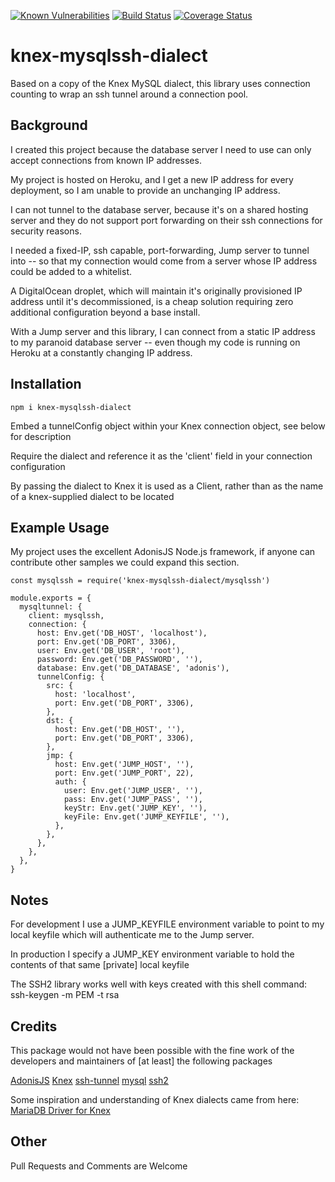 [![Known Vulnerabilities](https://snyk.io/test/github/ajoslin103/knex-mysqlssh-dialect/badge.svg?targetFile=package.json&style=flat-square)](https://snyk.io/test/github/ajoslin103/knex-mysqlssh-dialect?targetFile=package.json)
[![Build Status](https://travis-ci.org/ajoslin103/knex-mysqlssh-dialect.png?branch=master)](https://travis-ci.org/ajoslin103/knex-mysqlssh-dialect)
[![Coverage Status](https://coveralls.io/repos/github/ajoslin103/knex-mysqlssh-dialect/badge.svg?branch=master)](https://coveralls.io/github/ajoslin103/knex-mysqlssh-dialect?branch=master)

# knex-mysqlssh-dialect

Based on a copy of the Knex MySQL dialect, this library uses connection counting to wrap an ssh tunnel around a connection pool.

## Background

I created this project because the database server I need to use can only accept connections from known IP addresses.

My project is hosted on Heroku, and I get a new IP address for every deployment, so I am unable to provide an unchanging IP address.

I can not tunnel to the database server, because it's on a shared hosting server and they do not support port forwarding on their ssh connections for security reasons.

I needed a fixed-IP, ssh capable, port-forwarding, Jump server to tunnel into -- so that my connection would come from a server whose IP address could be added to a whitelist.

A DigitalOcean droplet, which will maintain it's originally provisioned IP address until it's decommissioned, is a cheap solution requiring zero additional configuration beyond a base install.

With a Jump server and this library, I can connect from a static IP address to my paranoid database server -- even though my code is running on Heroku at a constantly changing IP address.

## Installation 

```
npm i knex-mysqlssh-dialect
```

Embed a tunnelConfig object within your Knex connection object, see below for description

Require the dialect and reference it as the 'client' field in your connection configuration

By passing the dialect to Knex it is used as a Client, rather than as the name of a knex-supplied dialect to be located

## Example Usage

My project uses the excellent AdonisJS Node.js framework, if anyone can contribute other samples we could expand this section.

```
const mysqlssh = require('knex-mysqlssh-dialect/mysqlssh')

module.exports = {
  mysqltunnel: {
    client: mysqlssh,
    connection: {
      host: Env.get('DB_HOST', 'localhost'),
      port: Env.get('DB_PORT', 3306),
      user: Env.get('DB_USER', 'root'),
      password: Env.get('DB_PASSWORD', ''),
      database: Env.get('DB_DATABASE', 'adonis'),
      tunnelConfig: {
        src: {
          host: 'localhost',
          port: Env.get('DB_PORT', 3306),
        },
        dst: {
          host: Env.get('DB_HOST', ''),
          port: Env.get('DB_PORT', 3306),
        },
        jmp: {
          host: Env.get('JUMP_HOST', ''),
          port: Env.get('JUMP_PORT', 22),
          auth: {
            user: Env.get('JUMP_USER', ''),
            pass: Env.get('JUMP_PASS', ''),
            keyStr: Env.get('JUMP_KEY', ''),
            keyFile: Env.get('JUMP_KEYFILE', ''),
          },
        },
      },
    },
  },
}
```

## Notes

For development I use a JUMP_KEYFILE environment variable to point to my local keyfile which will authenticate me to the Jump server.

In production I specify a JUMP_KEY environment variable to hold the contents of that same [private] local keyfile

The SSH2 library works well with keys created with this shell command: ssh-keygen -m PEM -t rsa 

## Credits

This package would not have been possible with the fine work of the developers and maintainers of [at least] the following packages

[AdonisJS](https://adonisjs.com/) [Knex](http://knexjs.org/) [ssh-tunnel](https://github.com/agebrock/tunnel-ssh) [mysql](https://github.com/mysqljs/mysql) [ssh2](https://github.com/mscdex/ssh2)

Some inspiration and understanding of Knex dialects came from here: [MariaDB Driver for Knex](https://wildwolf.name/mariadb-driver-for-knex/)

## Other

Pull Requests and Comments are Welcome

